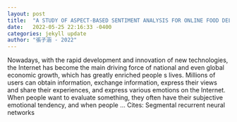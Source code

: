 ```yaml
---
layout: post
title:  "A STUDY OF ASPECT-BASED SENTIMENT ANALYSIS FOR ONLINE FOOD DELIVERY PLATFORMS"
date:   2022-05-25 22:16:33 -0400
categories: jekyll update
author: "張子涵 - 2022"
---
```

Nowadays, with the rapid development and innovation of new technologies, the Internet has become the main driving force of national and even global economic growth, which has greatly enriched people s lives. Millions of users can obtain information, exchange information, express their views and share their experiences, and express various emotions on the Internet. When people want to evaluate something, they often have their subjective emotional tendency, and when people … Cites: ‪Segmental recurrent neural networks‬